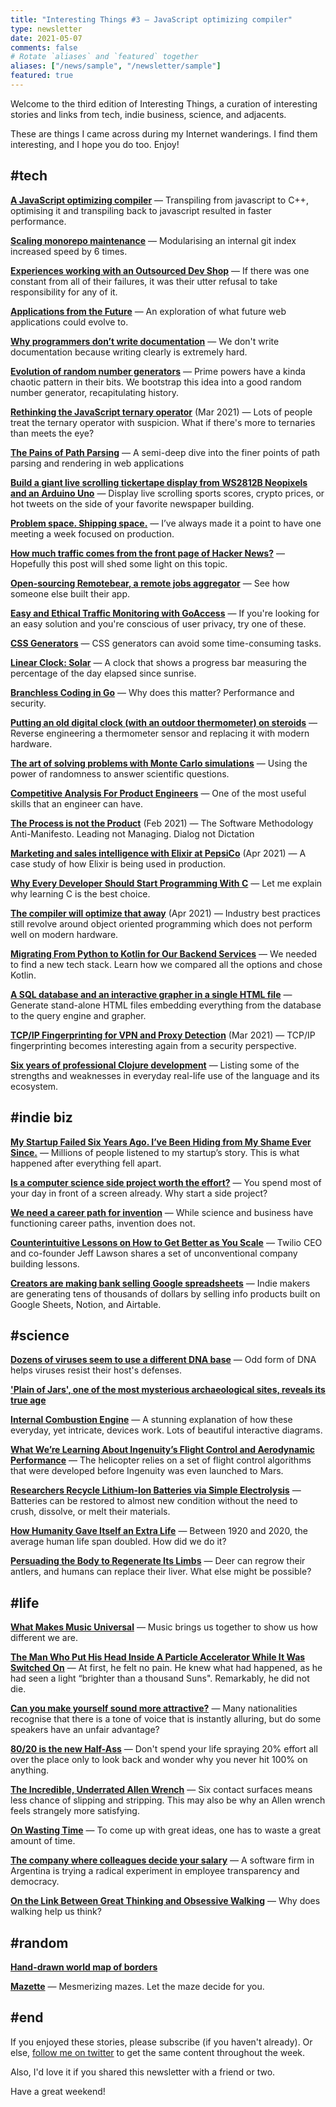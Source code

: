 ```yaml
---
title: "Interesting Things #3 — JavaScript optimizing compiler"
type: newsletter
date: 2021-05-07
comments: false
# Rotate `aliases` and `featured` together
aliases: ["/news/sample", "/newsletter/sample"]
featured: true
---
```


Welcome to the third edition of Interesting Things, a curation of interesting stories and links from tech, indie business, science, and adjacents.

These are things I came across during my Internet wanderings. I find them interesting, and I hope you do too. Enjoy!
<!--more-->

## #tech

**[A JavaScript optimizing compiler](https://medium.com/leaningtech/a-javascript-optimizing-compiler-3fd3f49bd071)** &mdash; Transpiling from javascript to C++, optimising it and transpiling back to javascript resulted in faster performance.
<!-- @carlop54002226 -->

**[Scaling monorepo maintenance](https://github.blog/2021-04-29-scaling-monorepo-maintenance/)** &mdash; Modularising an internal git index increased speed by 6 times.
<!-- @ttaylorr_b -->

**[Experiences working with an Outsourced Dev Shop](https://software.rajivprab.com/2021/04/26/experiences-working-with-an-outsourced-dev-shop/)** &mdash; If there was one constant from all of their failures, it was their utter refusal to take responsibility for any of it.
<!-- @rajivprab -->

**[Applications from the Future](https://stopa.io/post/279)** &mdash; An exploration of what future web applications could evolve to.
<!-- @stopachka -->

**[Why programmers don’t write documentation](https://kislayverma.com/programming/why-programmers-dont-write-documentation/)** &mdash; We don't write documentation because writing clearly is extremely hard.
<!-- @kislayverma -->

**[Evolution of random number generators](https://www.johndcook.com/blog/2021/04/29/reinventing-rng/)** &mdash; Prime powers have a kinda chaotic pattern in their bits. We bootstrap this idea into a good random number generator, recapitulating history.
<!-- @JohnDCook -->

**[Rethinking the JavaScript ternary operator](https://jrsinclair.com/articles/2021/rethinking-the-javascript-ternary-operator/)** (Mar 2021) &mdash; Lots of people treat the ternary operator with suspicion. What if there's more to ternaries than meets the eye?
<!-- @jrsinclair -->

**[The Pains of Path Parsing](https://www.fpcomplete.com/blog/pains-path-parsing/)** &mdash; A semi-deep dive into the finer points of path parsing and rendering in web applications
<!-- @snoyberg -->

**[Build a giant live scrolling tickertape display from WS2812B Neopixels and an Arduino Uno](https://wp.josh.com/2021/04/21/build-a-live-scrolling-tickertape/)** &mdash; Display live scrolling sports scores, crypto prices, or hot tweets on the side of your favorite newspaper building.

**[Problem space. Shipping space.](https://markboulton.co.uk/journal/problem-space-shipping-space/)** &mdash; I’ve always made it a point to have one meeting a week focused on production.
<!-- @markboulton -->

**[How much traffic comes from the front page of Hacker News?](https://blog.royalsloth.eu/posts/how-much-traffic-comes-from-the-front-page-of-hackernews/)** &mdash; Hopefully this post will shed some light on this topic. 

**[Open-sourcing Remotebear, a remote jobs aggregator](https://mmazzarolo.com/blog/2021-05-01-open-sourcing-remotebear/)** &mdash; See how someone else built their app.
<!-- @mazzarolomatteo -->

**[Easy and Ethical Traffic Monitoring with GoAccess](https://brianschrader.com/archive/easy-and-ethical-traffic-monitoring-with-goaccess/)** &mdash; If you're looking for an easy solution and you're conscious of user privacy, try one of these. 
<!-- @sonicrocketman -->

**[CSS Generators](https://markodenic.com/css-generators/)** &mdash; CSS generators can avoid some time-consuming tasks.
<!-- @denicmarko -->

**[Linear Clock: Solar](https://jmw.name/projects/linear-clock/)** &mdash; A clock that shows a progress bar measuring the percentage of the day elapsed since sunrise.

**[Branchless Coding in Go](https://mattnakama.com/blog/go-branchless-coding/)** &mdash; Why does this matter? Performance and security.

**[Putting an old digital clock (with an outdoor thermometer) on steroids](https://wejn.org/2021/05/putting-old-temp-clock-on-steroids/)** &mdash; Reverse engineering a thermometer sensor and replacing it with modern hardware.

**[The art of solving problems with Monte Carlo simulations](https://ggcarvalho.dev/posts/montecarlo/)** &mdash; Using the power of randomness to answer scientific questions.

**[Competitive Analysis For Product Engineers](https://staysaasy.com/product/2021/05/02/competition.html)** &mdash; One of the most useful skills that an engineer can have.
<!-- @staysaasy -->

**[The Process is not the Product](https://mkarliner.medium.com/the-process-is-not-the-product-the-new-agile-anti-manifesto-d3e23023b466)** (Feb 2021) &mdash; The Software Methodology Anti-Manifesto. Leading not Managing. Dialog not Dictation

**[Marketing and sales intelligence with Elixir at PepsiCo](https://elixir-lang.org/blog/2021/04/02/marketing-and-sales-intelligence-with-elixir-at-pepsico/)** (Apr 2021) &mdash; A case study of how Elixir is being used in production.

**[Why Every Developer Should Start Programming With C](https://betterprogramming.pub/why-every-developer-should-start-programming-with-c-39b3a87392bf)** &mdash; Let me explain why learning C is the best choice.

**[The compiler will optimize that away](https://blog.royalsloth.eu/posts/the-compiler-will-optimize-that-away/)** (Apr 2021) &mdash; Industry best practices still revolve around object oriented programming which does not perform well on modern hardware.

**[Migrating From Python to Kotlin for Our Backend Services](https://doordash.engineering/2021/05/04/migrating-from-python-to-kotlin-for-our-backend-services/)** &mdash; We needed to find a new tech stack. Learn how we compared all the options and chose Kotlin.

**[A SQL database and an interactive grapher in a single HTML file](https://dystroy.org/blog/sql-in-html/)** &mdash; Generate stand-alone HTML files embedding everything from the database to the query engine and grapher.
<!-- @DenysSeguret -->

**[TCP/IP Fingerprinting for VPN and Proxy Detection](https://incolumitas.com/2021/03/13/tcp-ip-fingerprinting-for-vpn-and-proxy-detection/)** (Mar 2021) &mdash; TCP/IP fingerprinting becomes interesting again from a security perspective.
<!-- @incolumitas_ -->

**[Six years of professional Clojure development](http://www.falkoriemenschneider.de/a__2021-05-10__Six-years-of-professional-Clojure-development.html)** &mdash; Listing some of the strengths and weaknesses in everyday real-life use of the language and its ecosystem.
<!-- @friemens -->


## #indie biz

**[My Startup Failed Six Years Ago. I’ve Been Hiding from My Shame Ever Since.](https://entrepreneurshandbook.co/my-startup-failed-six-years-ago-ive-been-hiding-from-my-shame-ever-since-921f2c60226e)** &mdash; Millions of people listened to my startup’s story. This is what happened after everything fell apart.
<!-- @laurenikay -->

**[Is a computer science side project worth the effort?](https://andreschweighofer.com/career/is-a-computer-science-side-project-worth-the-effort/)** &mdash; You spend most of your day in front of a screen already. Why start a side project?
<!-- @fidrelity -->

**[We need a career path for invention](https://rootsofprogress.org/a-career-path-for-invention)** &mdash; While science and business have functioning career paths, invention does not.
<!-- @rootsofprogress -->

**[Counterintuitive Lessons on How to Get Better as You Scale](https://review.firstround.com/counterintuitive-lessons-on-how-to-get-better-as-you-scale-from-twilio%27s-jeff-lawson)** &mdash; Twilio CEO and co-founder Jeff Lawson shares a set of unconventional company building lessons.
<!-- @firstround -->

**[Creators are making bank selling Google spreadsheets](https://mashable.com/article/selling-google-spreadsheets-trend/)** &mdash; Indie makers are generating tens of thousands of dollars by selling info products built on Google Sheets, Notion, and Airtable.
<!-- @mattbinder -->


## #science

**[Dozens of viruses seem to use a different DNA base](https://arstechnica.com/science/2021/04/lots-of-viruses-have-a-distinct-form-of-dna-with-its-own-base/)** &mdash; Odd form of DNA helps viruses resist their host's defenses.
<!-- @j_timmer -->

**['Plain of Jars', one of the most mysterious archaeological sites, reveals its true age](https://www.livescience.com/plain-of-jars-burial-site-true-age.html)**

**[Internal Combustion Engine](https://ciechanow.ski/internal-combustion-engine/)** &mdash; A stunning explanation of how these everyday, yet intricate, devices work. Lots of beautiful interactive diagrams. 
<!-- @bciechanowski -->

**[What We’re Learning About Ingenuity’s Flight Control and Aerodynamic Performance](https://mars.nasa.gov/technology/helicopter/status/298/what-were-learning-about-ingenuitys-flight-control-and-aerodynamic-performance/)** &mdash; The helicopter relies on a set of flight control algorithms that were developed before Ingenuity was even launched to Mars.

**[Researchers Recycle Lithium-Ion Batteries via Simple Electrolysis](https://www.hackster.io/news/researchers-recycle-lithium-ion-batteries-via-simple-electrolysis-and-restore-near-new-performance-889354168c52)** &mdash; Batteries can be restored to almost new condition without the need to crush, dissolve, or melt their materials.

**[How Humanity Gave Itself an Extra Life](https://www.nytimes.com/2021/04/27/magazine/global-life-span.html)** &mdash; Between 1920 and 2020, the average human life span doubled. How did we do it?

**[Persuading the Body to Regenerate Its Limbs](https://www.newyorker.com/magazine/2021/05/10/persuading-the-body-to-regenerate-its-limbs)** &mdash; Deer can regrow their antlers, and humans can replace their liver. What else might be possible?
<!-- @SilverJacket -->


## #life

**[What Makes Music Universal](https://nautil.us/issue/99/universality/what-makes-music-universal)** &mdash; Music brings us together to show us how different we are. 

**[The Man Who Put His Head Inside A Particle Accelerator While It Was Switched On](https://www.iflscience.com/health-and-medicine/the-man-who-put-his-head-inside-a-particle-accelerator-while-it-was-switched-on/)** &mdash; At first, he felt no pain. He knew what had happened, as he had seen a light “brighter than a thousand Suns". Remarkably, he did not die.

**[Can you make yourself sound more attractive?](https://www.bbc.com/future/article/20210428-what-is-the-worlds-sexiest-accent)** &mdash; Many nationalities recognise that there is a tone of voice that is instantly alluring, but do some speakers have an unfair advantage?

**[80/20 is the new Half-Ass](https://www.swyx.io/8020/)** &mdash; Don't spend your life spraying 20% effort all over the place only to look back and wonder why you never hit 100% on anything.
<!-- @swyx -->

**[The Incredible, Underrated Allen Wrench](https://www.artofmanliness.com/articles/the-incredible-underrated-allen-wrench/)** &mdash; Six contact surfaces means less chance of slipping and stripping. This may also be why an Allen wrench feels strangely more satisfying. 

**[On Wasting Time](https://svenschnieders.com/on-wasting-time)** &mdash; To come up with great ideas, one has to waste a great amount of time.
<!-- @SvenSchnieders -->

**[The company where colleagues decide your salary](https://www.bbc.com/news/business-56915767)** &mdash; A software firm in Argentina is trying a radical experiment in employee transparency and democracy.

**[On the Link Between Great Thinking and Obsessive Walking](https://lithub.com/on-the-link-between-great-thinking-and-obsessive-walking/)** &mdash; Why does walking help us think?


## #random

**[Hand-drawn world map of borders](https://www.reddit.com/r/MapPorn/comments/n11o5i/world_map_of_borders/)**

**[Mazette](https://www.mazette.net)** &mdash; Mesmerizing mazes. Let the maze decide for you.


## #end

If you enjoyed these stories, please subscribe (if you haven't already). Or else, [follow me on twitter](https://twitter.com/bengtanAU) to get the same content throughout the week.

Also, I'd love it if you shared this newsletter with a friend or two.

Have a great weekend!
